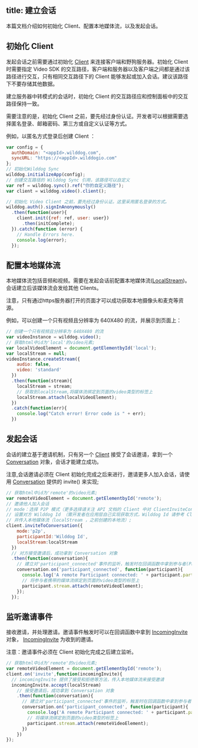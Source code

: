 title: 建立会话
---

本篇文档介绍如何初始化 Client、配置本地媒体流，以及发起会话。

## 初始化 Client

发起会话之前需要通过初始化 [Client](/api/video/web/wilddogVideoClient.html) 来连接客户端和野狗服务器。初始化 Client 时需要指定 Video SDK 的交互路径，客户端和服务器以及客户端之间都是通过该路径进行交互，只有相同交互路径下的 Client 能够发起或加入会话。建议该路径下不要存储其他数据。

建立服务器中转模式的会话时，初始化 Client 的交互路径应和控制面板中的交互路径保持一致。

需要注意的是，初始化 Client 之前，要先经过身份认证。开发者可以根据需要选择匿名登录、邮箱密码、第三方或自定义认证等方式。

例如，以匿名方式登录后创建 Client ：

```javascript
var config = {
  authDomain: "<appId>.wilddog.com",
  syncURL: "https://<appId>.wilddogio.com"
};
// 初始化Wilddog Sync
wilddog.initializeApp(config);
// 创建交互路径的 Wilddog Sync 引用，该路径可以自定义
var ref = wilddog.sync().ref("你的自定义路径"); 
var client = wilddog.video().client();

// 初始化 Video Client 之前，要先经过身份认证。这里采用匿名登录的方式。
wilddog.auth().signInAnonymously()
  .then(function(user){
    client.init({ref: ref, user: user})
      .then(initComplete);
  }).catch(function (error) {
    // Handle Errors here.
    console.log(error);
  });
```

## 配置本地媒体流

本地媒体流包括音频和视频。需要在发起会话前配置本地媒体流([LocalStream](/api/video/web/localStream.html))。会话建立后该媒体流会发给其他 Clients。

注意，只有通过https服务器打开的页面才可以成功获取本地摄像头和麦克等资源。

例如，可以创建一个只有视频且分辨率为 640X480 的流，并展示到页面上：

```javascript
// 创建一个只有视频且分辨率为 640X480 的流
var videoInstance = wilddog.video();
// 获取html中id为'local'的video元素;
var localVideoElement = document.getElementbyId('local');
var localStream = null;
videoInstance.createStream({
    audio: false,
    video: 'standard'
  })
  .then(function(stream){
    localStream = stream;
    // 获取到localStream,将媒体流绑定到页面的video类型的标签上
    localStream.attach(localVideoElement);
  })
  .catch(function(err){
    console.log("Catch error! Error code is " + err);
  })
```

## 发起会话

会话的建立基于邀请机制，只有另一个 [Client](/api/video/web/wilddogVideoClient.html) 接受了会话邀请，拿到一个 [Conversation](/api/video/web/conversation.html) 对象，会话才能建立成功。

注意,会话邀请必须在 Client 初始化完成之后来进行，邀请更多人加入会话，请使用 [Conversation](/api/video/web/conversation.html) 提供的 invite() 来实现;

```javascript
// 获取html中id为'remote'的video元素;
var remoteVideoElement = document.getElementbyId('remote');
// 邀请他人加入会话
// mode：选择 P2P 模式（更多选择请关注 API 文档的 Client 中对 ClientInviteConstraints 的介绍）;
// 设置对方 Wilddog Id （需开发者在应用层自己实现获取方式，Wilddog Id 请参考 ClientInviteConstraints）;
// 并传入本地媒体流（localStream ，之前创建的本地流）;
client.inviteToConversation({
    mode:'p2p',
    participantId:'Wilddog Id',
    localStream:localStream
  })
  // 对方接受邀请后，成功拿到 Conversation 对象
  .then(function(conversation){
    // 建立对'participant_connected'事件的监听，触发时在回调函数中拿到参与者(Participant对象)
    conversation.on('participant_connected', function(participant){
      console.log('A remote Participant connected: ' + participant.participantId);
      // 将参与者携带的媒体流绑定到页面的video类型的标签上
      participant.stream.attach(remoteVideoElement);
    });
  });
```

## 监听邀请事件

接收邀请，并处理邀请。邀请事件触发时可以在回调函数中拿到 [IncomingInvite](/api/video/web/incomingInvite.html) 对象， [IncomingInvite](/api/video/web/incomingInvite.html) 为收到的邀请。

注意：邀请事件必须在 Client 初始化完成之后建立监听。

```javascript
// 获取html中id为'remote'的video元素;
var remoteVideoElement = document.getElementbyId('remote');
client.on('invite',function(incomingInvite){
  // incomingInvite 提供了接受和拒绝等方法，传入本地媒体流来接受邀请
  incomingInvite.accept(localStream)
    // 接受邀请后，成功拿到 Conversation 对象
    .then(function(conversation){
      // 建立对'participant_connected'事件的监听，触发时在回调函数中拿到参与者(Participant对象)
      conversation.on('participant_connected', function(participant){
        console.log('A remote Participant connected: ' + participant.participantId);
        // 将媒体流绑定到页面的video类型的标签上
        participant.stream.attach(remoteVideoElement);
      })
    })
});
```

